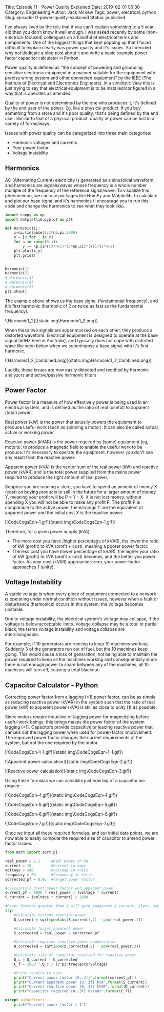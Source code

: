 Title: Episode 11 - Power Quality Explained
Date: 2019-02-01 06:30
Category: Engineering
Author: Jack McKew
Tags: power, electrical, python
Slug: episode-11-power-quality-explained
Status: published

I've always lived by the rule that if you can't explain something to a 5 year old then you don't know it well enough. I was asked recently by some (non-electrical focused) colleagues on a handful of electrical terms and components. One of the biggest things that kept popping up that I found difficult to explain clearly was power quality and it's issues. So I decided why not dedicate a blog post about it and write a basic example power factor capacitor calculator in Python.

Power quality is defined as "the concept of powering and grounding sensitive electronic equipment in a manner suitable for the equipment with precise wiring system and other connected equipment" by the IEEE (The Institute of Electrical and Electronics Engineers). In a simplistic view this is just trying to say that electrical equipment is to be installed/configured in a way that is operates as intended.

Quality of power is not determined by the one who produces it, it's defined by the end user of the power. Eg, like a physical product, if you buy something from a store and it's poor quality, that's being defined by the end user. Similar to that of a physical product, quality of power can be lost in a variety of forms/ways.

Issues with power quality can be categorized into three main categories:

-   Harmonic voltages and currents
-   Poor power factor
-   Voltage instability

Harmonics
---------

AC (Alternating Current) electricity is generated as a sinusoidal waveform, and harmonics are signals/waves whose frequency is a whole number multiple of the frequency of the reference signal/wave. To visualize this phenomenon, we can use packages like NumPy and Matplotlib, to calculate and plot our base signal and it's harmonics (I encourage you to run this code and change the harmonics to see what they look like).

``` python
import numpy as np
import matplotlib.pyplot as plt

def Harmonic(i):
    x=np.linspace(0,2*np.pi,2000)
    y = [0 for _ in x] 
    for n in range(0,i):
        y += np.sin((2*n+1)*(2*np.pi)*(x))/(2*n+1)
    plt.plot(x,y)
    plt.grid()
    

Harmonic(1)
Harmonic(2)
# Harmonic(3)
# Harmonic(4)
# Harmonic(5)
plt.show()
```

The example above shows us the base signal (fundamental frequency), and it's first harmonic (harmonic of 2 or twice as fast as the fundamental frequency).

![Harmonic1_2]({static img\Harmonic1_2.png})

When these two signals are superimposed on each other, they produce a distorted waveform. Electrical equipment is designed to operate at the base signal (50Hz here in Australia), and typically does not cope with distorted wave like seen below when we superimpose a base signal with it's first harmonic.

![Harmonic1_2_Combined.png]({static img\Harmonic1_2_Combined.png})

Luckily, these issues are now easily detected and rectified by harmonic analyzers and active/passive harmonic filters.

Power Factor
------------

Power factor is a measure of how effectively power is being used in an electrical system, and is defined as the ratio of real (useful) to apparent (total) power.

Real power (kW) is the power that actually powers the equipment to produce useful work (such as spinning a motor). It can also be called actual, active or working power.

Reactive power (kVAR) is the power required by (some) equipment (eg, motors), to produce a magnetic field to enable the useful work to be produce. It's necessary to operate the equipment, however you don't see any result from the reactive power.

Apparent power (kVA) is the vector sum of the real power (kW) and reactive power (kVAR) and is the total power supplied from the mains power required to produce the right amount of real power.

Suppose you are running a store, you have to spend an amount of money X (cost) on buying products to sell in the future for a larger amount of money Y, meaning your profit will be P = Y - X. X is not lost money, without spending X you will not be able to make any profit P. The profit P is comparable to the active power, the earnings Y are the equivalent of apparent power and the initial cost X is the reactive power.


![CodeCogsEqn-1.gif]({static img\CodeCogsEqn-1.gif})

Therefore, for a given power supply (kVA):

-   The more cost you have (higher percentage of kVAR), the lower the ratio of kW (profit) to kVA (profit + cost), meaning a poorer power factor.
-   The less cost you have (lower percentage of kVAR), the higher your ratio of kW (profit) to kVA (profit + cost) becomes, and the better you power factor. As your cost (kVAR) approaches zero, your power factor approaches 1 (unity).

Voltage Instability
-------------------

A stable voltage is when every piece of equipment connected to a network is operating under normal condition without issues, however when a fault or disturbance (harmonics) occurs in this system, the voltage becomes unstable.

Due to voltage instability, the electrical system's voltage may collapse, if the voltage is below acceptable limits. Voltage collapse may be a total or partial black, the terms voltage instability and voltage collapse are interchangeable.

For example, if 10 generators are running to keep 10 machines working. Suddenly 3 of the generators run out of fuel, but the 10 machines keep going. This would cause a loss of generation, not being able to maintain the power required to keep all the machines working and consequentially since there is not enough power to share between any of the machines, all 10 machines will turn off, causing a total blackout.

Capacitor Calculator - Python
-----------------------------

Correcting power factor from a lagging (\<1) power factor, can be as simple as reducing reactive power (kVAR) in the system such that the ratio of real power (kW) to apparent power (kVA) is still as close to unity (1) as possible.

Since motors require inductive or lagging power for magnetizing before useful work beings, this brings makes the power factor of the system lagging (\<1). Capacitors provide capacitive or leading reactive power that cancels out the lagging power when used for power-factor improvement. The improved power factor changes the current requirements of the system, but not the one required by the motor.

![CodeCogsEqn-1-1.gif]({static img\CodeCogsEqn-1-1.gif})

![Apparent power calculation]({static img\CodeCogsEqn-2.gif})

![Reactive power calculation]({static img\CodeCogsEqn-3.gif})

Using these formulas we can calculate just how big of a capacitor we require:

![CodeCogsEqn-4.gif]({static img\CodeCogsEqn-4.gif})

![CodeCogsEqn-5.gif]({static img\CodeCogsEqn-5.gif})

![CodeCogsEqn-6.gif]({static img\CodeCogsEqn-6.gif})

![CodeCogsEqn-7.gif]({static img\CodeCogsEqn-7.gif})

Once we input all these required formulas, and our initial data points, we are now able to easily compute the required size of capacitor to amend power factor issues.

``` python
from math import sqrt,pi

real_power = 2.2     #Real power in kW
current = 10         #Current in amps
voltage = 240        #Voltage in volts
frequency = 50       #Frequency in hertz
corrected_pf = 0.95  #Target power factor

#Calculate current power factor and apparent power
current_pf = 1000 * real_power / (voltage * current)
S_current = (voltage * current) / 1000

#Power factors greater than 1 will give imaginary Q_current, alert user
try:
    #Calculate current reactive power
    Q_current = sqrt(pow(abs(S_current),2) - pow(real_power,2))

    #Calculate target apparent power
    S_corrected = real_power / corrected_pf

    #Calculate required reactive power compensation
    Q_corrected = sqrt(pow(S_corrected,2) - pow(real_power,2))

    #Calculate size of capacitor required for reactive power
    Q_c = Q_current - Q_corrected
    C_f = 1000 * Q_c / (2*pi*frequency*voltage)

    #Print results to user
    print("Current power factor {0:.3f}".format(current_pf))
    print("Current apparent power {0:.3f} kVA".format(S_current))
    print("Current reactive power {0:.3f} kVAR".format(Q_current))
    print("Capacitor required {0:.3f} Farads".format(C_f))

except ValueError:
    print("Current power factor > 1")
```
